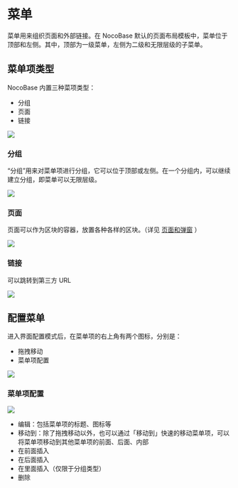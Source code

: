 # 菜单

菜单用来组织页面和外部链接。在 NocoBase 默认的页面布局模板中，菜单位于顶部和左侧。其中，顶部为一级菜单，左侧为二级和无限层级的子菜单。

## 菜单项类型

NocoBase 内置三种菜项类型：

- 分组
- 页面
- 链接

![](https://nocobase-docs.oss-cn-beijing.aliyuncs.com/ccf6f42d3cc2677d440f9e33b9488d1c.png)

### 分组

“分组”用来对菜单项进行分组，它可以位于顶部或左侧。在一个分组内，可以继续建立分组，即菜单可以无限层级。

![](https://nocobase-docs.oss-cn-beijing.aliyuncs.com/e59b2088fd68666cd240a26566616a3e.png)


### 页面

页面可以作为区块的容器，放置各种各样的区块。（详见  [页面和弹窗](./pages/index.md)  ）

![](https://nocobase-docs.oss-cn-beijing.aliyuncs.com/4cd259f6b79f6792df72ccc291da2af9.png)

### 链接

可以跳转到第三方 URL

![](https://nocobase-docs.oss-cn-beijing.aliyuncs.com/80a6e6a875c565425224d9325332a1ad.png)

## 配置菜单

进入界面配置模式后，在菜单项的右上角有两个图标，分别是：

- 拖拽移动
- 菜单项配置

![](https://nocobase-docs.oss-cn-beijing.aliyuncs.com/963ba10e36d04fd258fea0e996231f68.png)

### 菜单项配置

![](https://nocobase-docs.oss-cn-beijing.aliyuncs.com/0a9a05bd88d8bad9d711102a730f351d.png)

- 编辑：包括菜单项的标题、图标等
- 移动到：除了拖拽移动以外，也可以通过「移动到」快速的移动菜单项，可以将菜单项移动到其他菜单项的前面、后面、内部
- 在前面插入
- 在后面插入
- 在里面插入（仅限于分组类型）
- 删除